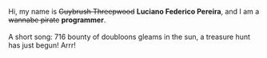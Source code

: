 Hi, my name is ~~Guybrush Threepwood~~ **Luciano Federico Pereira**, and I am a ~~wannabe pirate~~ **programmer**.<br><br>A short song: 716 bounty of doubloons gleams in the sun, a treasure hunt has just begun! Arrr!
